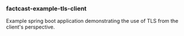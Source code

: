 ### factcast-example-tls-client

Example spring boot application demonstrating the use of TLS from the client's perspective.
